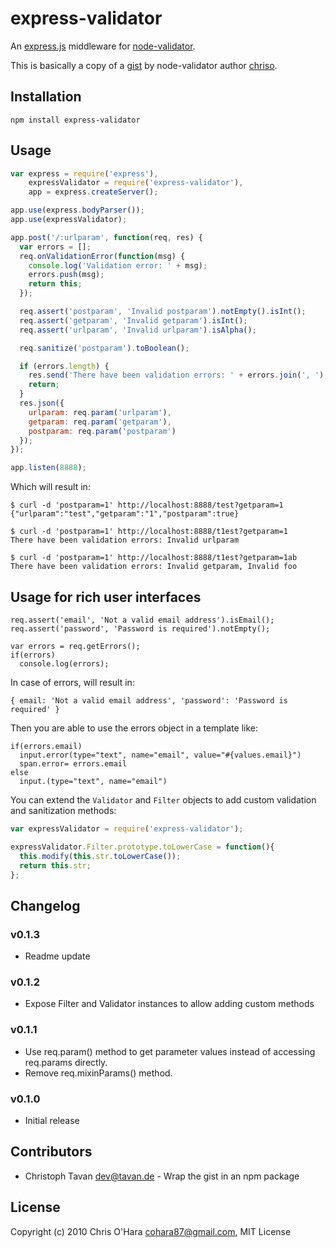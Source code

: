 # express-validator

An [express.js]( https://github.com/visionmedia/express ) middleware for
[node-validator]( https://github.com/chriso/node-validator ).

This is basically a copy of a [gist]( https://gist.github.com/752126 ) by
node-validator author [chriso]( https://github.com/chriso ).

## Installation

```
npm install express-validator
```

## Usage

```javascript
var express = require('express'),
    expressValidator = require('express-validator'),
    app = express.createServer();

app.use(express.bodyParser());
app.use(expressValidator);

app.post('/:urlparam', function(req, res) {
  var errors = [];
  req.onValidationError(function(msg) {
    console.log('Validation error: ' + msg);
    errors.push(msg);
    return this;
  });

  req.assert('postparam', 'Invalid postparam').notEmpty().isInt();
  req.assert('getparam', 'Invalid getparam').isInt();
  req.assert('urlparam', 'Invalid urlparam').isAlpha();

  req.sanitize('postparam').toBoolean();

  if (errors.length) {
    res.send('There have been validation errors: ' + errors.join(', '), 500);
    return;
  }
  res.json({
    urlparam: req.param('urlparam'),
    getparam: req.param('getparam'),
    postparam: req.param('postparam')
  });
});

app.listen(8888);
```

Which will result in:

```
$ curl -d 'postparam=1' http://localhost:8888/test?getparam=1
{"urlparam":"test","getparam":"1","postparam":true}

$ curl -d 'postparam=1' http://localhost:8888/t1est?getparam=1
There have been validation errors: Invalid urlparam

$ curl -d 'postparam=1' http://localhost:8888/t1est?getparam=1ab
There have been validation errors: Invalid getparam, Invalid foo
```

## Usage for rich user interfaces
```
req.assert('email', 'Not a valid email address').isEmail();
req.assert('password', 'Password is required').notEmpty();

var errors = req.getErrors();
if(errors)
  console.log(errors);
```

In case of errors, will result in:
```
{ email: 'Not a valid email address', 'password': 'Password is required' }
```

Then you are able to use the errors object in a template like:
```
if(errors.email)
  input.error(type="text", name="email", value="#{values.email}")
  span.error= errors.email
else
  input.(type="text", name="email")
```


You can extend the `Validator` and `Filter` objects to add custom validation
and sanitization methods:

```javascript
var expressValidator = require('express-validator');

expressValidator.Filter.prototype.toLowerCase = function(){
  this.modify(this.str.toLowerCase());
  return this.str;
};
```


## Changelog

### v0.1.3
- Readme update

### v0.1.2
- Expose Filter and Validator instances to allow adding custom methods

### v0.1.1
- Use req.param() method to get parameter values instead of accessing
  req.params directly.
- Remove req.mixinParams() method.

### v0.1.0
- Initial release

## Contributors

- Christoph Tavan <dev@tavan.de> - Wrap the gist in an npm package

## License

Copyright (c) 2010 Chris O'Hara <cohara87@gmail.com>, MIT License

